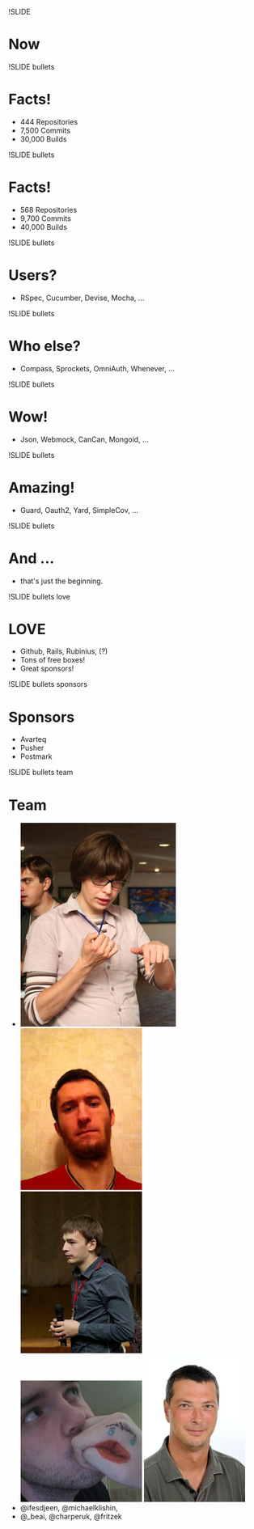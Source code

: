 !SLIDE
# Now

!SLIDE bullets
# Facts!
* 444 Repositories
* 7,500 Commits
* 30,000 Builds

!SLIDE bullets
# Facts!
* 568 Repositories
* 9,700 Commits
* 40,000 Builds

!SLIDE bullets
# Users?
* RSpec, Cucumber, Devise, Mocha, ...

!SLIDE bullets
# Who else?
* Compass, Sprockets, OmniAuth, Whenever, ...

!SLIDE bullets
# Wow!
* Json, Webmock, CanCan, Mongoid, ...

!SLIDE bullets
# Amazing!
* Guard, Oauth2, Yard, SimpleCov, ...

!SLIDE bullets
# And ...
* that's just the beginning.

!SLIDE bullets love
# LOVE
* Github, Rails, Rubinius, (?)
* Tons of free boxes!
* Great sponsors!

!SLIDE bullets sponsors
# Sponsors
* Avarteq
* Pusher
* Postmark

!SLIDE bullets team
# Team
* ![anatares](../images/team/alex.png) ![anatares](../images/team/antares_.jpg) ![anatares](../images/team/bai.jpeg) ![anatares](../images/team/charper.jpeg) ![anatares](../images/team/fritzek.jpeg)
* @ifesdjeen, @michaelklishin,
* @\_beai, @charperuk, @fritzek
